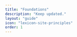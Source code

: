 ```yaml
---
title: "Foundations"
description: "Keep updated."
layout: "guide"
icon: "lexicon-site-principles"
order: 1
---
```

